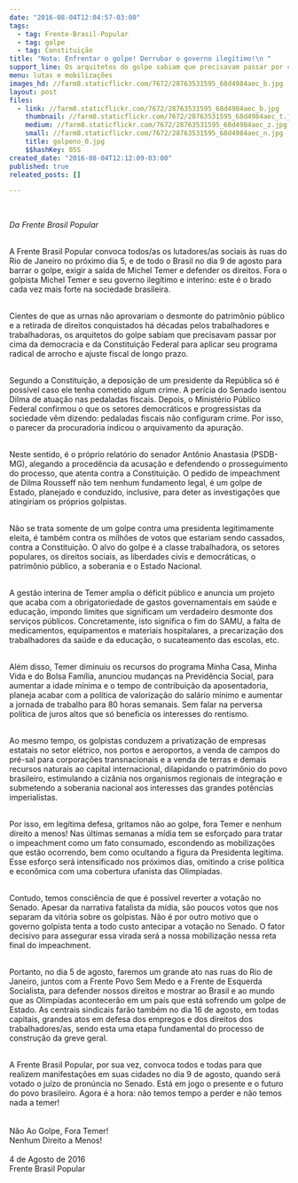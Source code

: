 ```yaml
---
date: "2016-08-04T12:04:57-03:00"
tags:
  - tag: Frente-Brasil-Popular
  - tag: golpe
  - tag: Constituição
title: "Nota: Enfrentar o golpe! Derrubar o governo ilegítimo!\n "
support_line: Os arquitetos do golpe sabiam que precisavam passar por cima da democracia e da Constituição Federal para aplicar seu programa radical de arrocho e ajuste fiscal de longo prazo.
menu: lutas e mobilizações
images_hd: //farm8.staticflickr.com/7672/28763531595_68d4984aec_b.jpg
layout: post
files:
  - link: //farm8.staticflickr.com/7672/28763531595_68d4984aec_b.jpg
    thumbnail: //farm8.staticflickr.com/7672/28763531595_68d4984aec_t.jpg
    medium: //farm8.staticflickr.com/7672/28763531595_68d4984aec_z.jpg
    small: //farm8.staticflickr.com/7672/28763531595_68d4984aec_n.jpg
    title: golpeno_0.jpg
    $$hashKey: 05S
created_date: "2016-08-04T12:12:09-03:00"
published: true
releated_posts: []

---
```

<p>&nbsp;</p>

<p><em>Da Frente Brasil Popular&nbsp;</em></p>

<p><br />
A Frente Brasil Popular convoca todos/as os lutadores/as sociais &agrave;s ruas do Rio de Janeiro no pr&oacute;ximo dia 5, e de todo o Brasil no dia 9 de agosto para barrar o golpe, exigir a sa&iacute;da de Michel Temer e defender os direitos. Fora o golpista Michel Temer e seu governo ileg&iacute;timo e interino: este &eacute; o brado cada vez mais forte na sociedade brasileira.</p>

<p><br />
Cientes de que as urnas n&atilde;o aprovariam o desmonte do patrim&ocirc;nio p&uacute;blico e a retirada de direitos conquistados h&aacute; d&eacute;cadas pelos trabalhadores e trabalhadoras, os arquitetos do golpe sabiam que precisavam passar por cima da democracia e da Constitui&ccedil;&atilde;o Federal para aplicar seu programa radical de arrocho e ajuste fiscal de longo prazo.</p>

<p><br />
Segundo a Constitui&ccedil;&atilde;o, a deposi&ccedil;&atilde;o de um presidente da Rep&uacute;blica s&oacute; &eacute; poss&iacute;vel caso ele tenha cometido algum crime. A per&iacute;cia do Senado isentou Dilma de atua&ccedil;&atilde;o nas pedaladas fiscais. Depois, o Minist&eacute;rio P&uacute;blico Federal confirmou o que os setores democr&aacute;ticos e progressistas da sociedade v&ecirc;m dizendo: pedaladas fiscais n&atilde;o configuram crime. Por isso, o parecer da procuradoria indicou o arquivamento da apura&ccedil;&atilde;o.</p>

<p><br />
Neste sentido, &eacute; o pr&oacute;prio relat&oacute;rio do senador Ant&ocirc;nio Anastasia (PSDB-MG), alegando a proced&ecirc;ncia da acusa&ccedil;&atilde;o e defendendo o prosseguimento do processo, que atenta contra a Constitui&ccedil;&atilde;o. O pedido de impeachment de Dilma Rousseff n&atilde;o tem nenhum fundamento legal, &eacute; um golpe de Estado, planejado e conduzido, inclusive, para deter as investiga&ccedil;&otilde;es que atingiriam os pr&oacute;prios golpistas.</p>

<p><br />
N&atilde;o se trata somente de um golpe contra uma presidenta legitimamente eleita, &eacute; tamb&eacute;m contra os milh&otilde;es de votos que estariam sendo cassados, contra a Constitui&ccedil;&atilde;o. O alvo do golpe &eacute; a classe trabalhadora, os setores populares, os direitos sociais, as liberdades civis e democr&aacute;ticas, o patrim&ocirc;nio p&uacute;blico, a soberania e o Estado Nacional.</p>

<p><br />
A gest&atilde;o interina de Temer amplia o d&eacute;ficit p&uacute;blico e anuncia um projeto que acaba com a obrigatoriedade de gastos governamentais em sa&uacute;de e educa&ccedil;&atilde;o, impondo limites que significam um verdadeiro desmonte dos servi&ccedil;os p&uacute;blicos. Concretamente, isto significa o fim do SAMU, a falta de medicamentos, equipamentos e materiais hospitalares, a precariza&ccedil;&atilde;o dos trabalhadores da sa&uacute;de e da educa&ccedil;&atilde;o, o sucateamento das escolas, etc.</p>

<p><br />
Al&eacute;m disso, Temer diminuiu os recursos do programa Minha Casa, Minha Vida e do Bolsa Fam&iacute;lia, anunciou mudan&ccedil;as na Previd&ecirc;ncia Social, para aumentar a idade m&iacute;nima e o tempo de contribui&ccedil;&atilde;o da aposentadoria, planeja acabar com a pol&iacute;tica de valoriza&ccedil;&atilde;o do sal&aacute;rio m&iacute;nimo e aumentar a jornada de trabalho para 80 horas semanais. Sem falar na perversa pol&iacute;tica de juros altos que s&oacute; beneficia os interesses do rentismo.</p>

<p><br />
Ao mesmo tempo, os golpistas conduzem a privatiza&ccedil;&atilde;o de empresas estatais no setor el&eacute;trico, nos portos e aeroportos, a venda de campos do pr&eacute;-sal para corpora&ccedil;&otilde;es transnacionais e a venda de terras e demais recursos naturais ao capital internacional, dilapidando o patrim&ocirc;nio do povo brasileiro, estimulando a ciz&acirc;nia nos organismos regionais de integra&ccedil;&atilde;o e submetendo a soberania nacional aos interesses das grandes pot&ecirc;ncias imperialistas.</p>

<p><br />
Por isso, em leg&iacute;tima defesa, gritamos n&atilde;o ao golpe, fora Temer e nenhum direito a menos! Nas &uacute;ltimas semanas a m&iacute;dia tem se esfor&ccedil;ado para tratar o impeachment como um fato consumado, escondendo as mobiliza&ccedil;&otilde;es que est&atilde;o ocorrendo, bem como ocultando a figura da Presidenta leg&iacute;tima. Esse esfor&ccedil;o ser&aacute; intensificado nos pr&oacute;ximos dias, omitindo a crise pol&iacute;tica e econ&ocirc;mica com uma cobertura ufanista das Olimp&iacute;adas. &nbsp;</p>

<p><br />
Contudo, temos consci&ecirc;ncia de que &eacute; poss&iacute;vel reverter a vota&ccedil;&atilde;o no Senado. Apesar da narrativa fatalista da m&iacute;dia, s&atilde;o poucos votos que nos separam da vit&oacute;ria sobre os golpistas. N&atilde;o &eacute; por outro motivo que o governo golpista tenta a todo custo antecipar a vota&ccedil;&atilde;o no Senado. O fator decisivo para assegurar essa virada ser&aacute; a nossa mobiliza&ccedil;&atilde;o nessa reta final do impeachment. &nbsp;</p>

<p><br />
Portanto, no dia 5 de agosto, faremos um grande ato nas ruas do Rio de Janeiro, juntos com a Frente Povo Sem Medo e a Frente de Esquerda Socialista, para defender nossos direitos e mostrar ao Brasil e ao mundo que as Olimp&iacute;adas acontecer&atilde;o em um pa&iacute;s que est&aacute; sofrendo um golpe de Estado. As centrais sindicais far&atilde;o tamb&eacute;m no dia 16 de agosto, em todas capitais, grandes atos em defesa dos empregos e dos direitos dos trabalhadores/as, sendo esta uma etapa fundamental do processo de constru&ccedil;&atilde;o da greve geral.</p>

<p><br />
A Frente Brasil Popular, por sua vez, convoca todos e todas para que realizem manifesta&ccedil;&otilde;es em suas cidades no dia 9 de agosto, quando ser&aacute; votado o ju&iacute;zo de pron&uacute;ncia no Senado. Est&aacute; em jogo o presente e o futuro do povo brasileiro. Agora &eacute; a hora: n&atilde;o temos tempo a perder e n&atilde;o temos nada a temer!<br />
&nbsp;<br />
&nbsp;<br />
N&atilde;o Ao Golpe, Fora Temer!<br />
Nenhum Direito a Menos!<br />
&nbsp;<br />
4 de Agosto de 2016<br />
Frente Brasil Popular<br />
&nbsp;</p>
